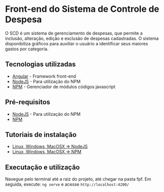 # Front-end do Sistema de Controle de Despesa

O SCD é um sistema de gerenciamento de despesas, que permite a inclusão, alteração, edição e exclusão de despesas cadastradas. O sistema disponibiliza gráficos para auxiliar o usuário a identificar seus maiores gastos por categoria.

## Tecnologias utilizadas
* [Angular](https://angular.io/) - Framework front-end
* [NodeJS](https://nodejs.org/en/) - Para utilização do NPM
* [NPM](https://www.npmjs.com/) - Gerenciador de módulos códigos javascript


## Pré-requisitos
* [NodeJS](https://nodejs.org/en/) - Para utilização do NPM
* [NPM](https://www.npmjs.com/)

## Tutoriais de instalação
* [Linux, Windows, MacOSX => NodeJS](https://nodejs.org/en/download/)
* [Linux, Windows, MacOSX => NPM](https://docs.npmjs.com/downloading-and-installing-node-js-and-npm)

## Executação e utilização

Navegue pelo terminal até a raiz do projeto, até chegar na pasta fpf. Em seguida, execute: `ng serve` e acesse `http://localhost:4200/`
